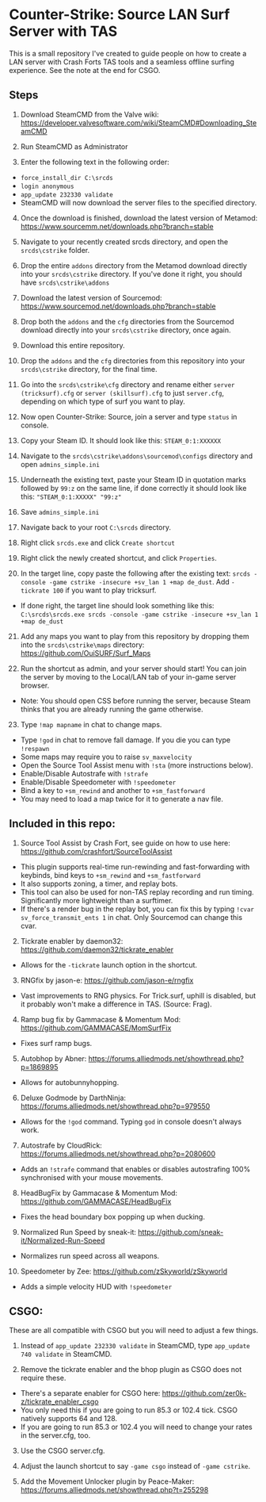 # Counter-Strike: Source LAN Surf Server with TAS

This is a small repository I've created to guide people on how to create a LAN server with Crash Forts TAS tools and a seamless offline surfing experience. See the note at the end for CSGO.

## Steps

1. Download SteamCMD from the Valve wiki: https://developer.valvesoftware.com/wiki/SteamCMD#Downloading_SteamCMD

2. Run SteamCMD as Administrator

3. Enter the following text in the following order:
- `force_install_dir C:\srcds`
- `login anonymous`
- `app_update 232330 validate`
- SteamCMD will now download the server files to the specified directory.

4. Once the download is finished, download the latest version of Metamod: https://www.sourcemm.net/downloads.php?branch=stable

5. Navigate to your recently created srcds directory, and open the `srcds\cstrike` folder.

6. Drop the entire `addons` directory from the Metamod download directly into your `srcds\cstrike` directory. If you've done it right, you should have `srcds\cstrike\addons`

7. Download the latest version of Sourcemod: https://www.sourcemod.net/downloads.php?branch=stable

8. Drop both the `addons` and the `cfg` directories from the Sourcemod download directly into your `srcds\cstrike` directory, once again.

9. Download this entire repository.

10. Drop the `addons` and the `cfg` directories from this repository into your `srcds\cstrike` directory, for the final time.

11. Go into the `srcds\cstrike\cfg` directory and rename either `server (tricksurf).cfg` or `server (skillsurf).cfg` to just `server.cfg`, depending on which type of surf you want to play.

12. Now open Counter-Strike: Source, join a server and type `status` in console.

13. Copy your Steam ID. It should look like this: `STEAM_0:1:XXXXXX`

14. Navigate to the `srcds\cstrike\addons\sourcemod\configs` directory and open `admins_simple.ini`

15. Underneath the existing text, paste your Steam ID in quotation marks followed by `99:z` on the same line, if done correctly it should look like  this: `"STEAM_0:1:XXXXX" "99:z"`

16. Save `admins_simple.ini`

17. Navigate back to your root `C:\srcds` directory.

18. Right click `srcds.exe` and click `Create shortcut`

19. Right click the newly created shortcut, and click `Properties`.

20. In the target line, copy paste the following after the existing text: `srcds -console -game cstrike -insecure +sv_lan 1 +map de_dust`. Add `-tickrate 100` if you want to play tricksurf.
- If done right, the target line should look something like this: `C:\srcds\srcds.exe srcds -console -game cstrike -insecure +sv_lan 1 +map de_dust`

21. Add any maps you want to play from this repository by dropping them into the `srcds\cstrike\maps` directory: https://github.com/OuiSURF/Surf_Maps

22. Run the shortcut as admin, and your server should start! You can join the server by moving to the Local/LAN tab of your in-game server browser. 
- Note: You should open CSS before running the server, because Steam thinks that you are already running the game otherwise.

23. Type `!map mapname` in chat to change maps.
- Type `!god` in chat to remove fall damage. If you die you can type `!respawn`
- Some maps may require you to raise `sv_maxvelocity`
- Open the Source Tool Assist menu with `!sta` (more instructions below).
- Enable/Disable Autostrafe with `!strafe`
- Enable/Disable Speedometer with `!speedometer`
- Bind a key to `+sm_rewind` and another to `+sm_fastforward`
- You may need to load a map twice for it to generate a nav file.

## Included in this repo:
1. Source Tool Assist by Crash Fort, see guide on how to use here: https://github.com/crashfort/SourceToolAssist
- This plugin supports real-time run-rewinding and fast-forwarding with keybinds, bind keys to `+sm_rewind` and `+sm_fastforward`
- It also supports zoning, a timer, and replay bots. 
- This tool can also be used for non-TAS replay recording and run timing. Significantly more lightweight than a surftimer.
- If there's a render bug in the replay bot, you can fix this by typing `!cvar sv_force_transmit_ents 1` in chat. Only Sourcemod can change this cvar.

2. Tickrate enabler by daemon32: https://github.com/daemon32/tickrate_enabler
- Allows for the `-tickrate` launch option in the shortcut.

3. RNGfix by jason-e: https://github.com/jason-e/rngfix
- Vast improvements to RNG physics. For Trick.surf, uphill is disabled, but it probably won't make a difference in TAS. (Source: Frag).

4. Ramp bug fix by Gammacase & Momentum Mod: https://github.com/GAMMACASE/MomSurfFix
- Fixes surf ramp bugs.

5. Autobhop by Abner: https://forums.alliedmods.net/showthread.php?p=1869895
- Allows for autobunnyhopping.

6. Deluxe Godmode by DarthNinja: https://forums.alliedmods.net/showthread.php?p=979550
- Allows for the `!god` command. Typing `god` in console doesn't always work.

7. Autostrafe by CloudRick: https://forums.alliedmods.net/showthread.php?p=2080600
- Adds an `!strafe` command that enables or disables autostrafing 100% synchronised with your mouse movements.

8. HeadBugFix by Gammacase & Momentum Mod: https://github.com/GAMMACASE/HeadBugFix
- Fixes the head boundary box popping up when ducking.

9. Normalized Run Speed by sneak-it: https://github.com/sneak-it/Normalized-Run-Speed
- Normalizes run speed across all weapons. 

10. Speedometer by Zee: https://github.com/zSkyworld/zSkyworld
- Adds a simple velocity HUD with `!speedometer`

## CSGO:
These are all compatible with CSGO but you will need to adjust a few things.

1. Instead of `app_update 232330 validate` in SteamCMD, type `app_update 740 validate` in SteamCMD.

2. Remove the tickrate enabler and the bhop plugin as CSGO does not require these. 
- There's a separate enabler for CSGO here: https://github.com/zer0k-z/tickrate_enabler_csgo
- You only need this if you are going to run 85.3 or 102.4 tick. CSGO natively supports 64 and 128.
- If you are going to run 85.3 or 102.4 you will need to change your rates in the server.cfg, too.

3. Use the CSGO server.cfg.

6. Adjust the launch shortcut to say `-game csgo` instead of `-game cstrike`.

7. Add the Movement Unlocker plugin by Peace-Maker: https://forums.alliedmods.net/showthread.php?t=255298

